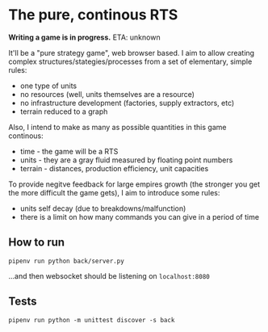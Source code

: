 The pure, continous RTS
=======================

**Writing a game is in progress.** ETA: unknown

It'll be a "pure strategy game", web browser based. I aim to allow creating complex structures/stategies/processes from a set of elementary, simple rules:
 * one type of units
 * no resources (well, units themselves are a resource)
 * no infrastructure development (factories, supply extractors, etc)
 * terrain reduced to a graph

Also, I intend to make as many as possible quantities in this game continous:
 * time - the game will be a RTS
 * units - they are a gray fluid measured by floating point numbers
 * terrain - distances, production efficiency, unit capacities

To provide negitve feedback for large empires growth (the stronger you get the more difficult the game gets), I aim to introduce some rules:
 * units self decay (due to breakdowns/malfunction)
 * there is a limit on how many commands you can give in a period of time

How to run
----------

    pipenv run python back/server.py

...and then websocket should be listening on `localhost:8080`

Tests
-----

    pipenv run python -m unittest discover -s back
